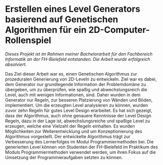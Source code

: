 # Erstellen eines Level Generators basierend auf Genetischen Algorithmen für ein 2D-Computer-Rollenspiel 

*Dieses Projekt ist im Rahmen meiner Bachelorarbeit für den Fachbereich Informatik an der FH-Bielefeld entstanden. Die Arbeit wurde erfolgreich absolviert.* 

Das Ziel dieser Arbeit war es, einen Genetischen Algorithmus zur prozeduralen Generierung von 2D-Leveln zu entwickeln. Ziel war es dabei, dem Generator nur grundlegende Information der Problemdomäne zu übergeben, um zu überprüfen, wie spaßig und abwechslungsreich die Level, auch mit wenigen Informationen, sind. Daher wurden in dem Generator nur Regeln, zur besseren Platzierung von Wänden und Böden, implementiert. Um die erzeugten Level analysieren zu können, wurden zuvor zehn Regeln für gutes Level Design erarbeitet. Es hat sich gezeigt, dass der Algorithmus, auch ohne genauere Kenntnisse der Level Design Regeln, dazu in der Lage ist, abwechslungsreiche und spaßige Level zu erzeugen, welche eine Vielzahl der Regeln einhalten. Es wurden Möglichkeiten zur Weiterentwicklung und um Konzeptionierung des Algorithmus vorgestellt. Der entwickelte Algorithmus trägt zur Verbesserung des Lernerfolges im Modul Programmiermethoden bei. Die generierten Level können von Studenten der FH-Bielefeld im Praktikum des Moduls Programmiermethoden verwendet werden, um ihren Fokus auf die Umsetzung der Programmieraufgaben setzten zu können.





